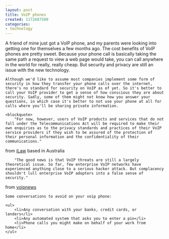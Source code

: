 ```yaml
---
layout: post
title: VoIP phones
created: 1172687500
categories:
- technology
---
```

A friend of mine just got a VoIP phone, and my parents were looking into getting one for themselves a few months ago. The cost benefits of VoIP phones are pretty sweet. Because your phone call is basically taking the same path a request to view a web page would take, you can call anywhere in the world for really, really cheap. But security and privacy are still an issue with the new technology. 

	Although we'd like to assume most companies implement some form of security in how they transfer your phone calls over the internet, there's no standard for security on VoIP as of yet. So it's better to call your VoIP provider to get a sense of how conscious they are about security. Sadly, some of them might not know how you answer your questions, in which case it's better to not use your phone at all for calls where you'll be sharing private information.

	<blockquote>
		"For now, however, users of VoIP products and services that do not fall under the Telecommunications Act will be required to make their own enquiries as to the privacy standards and practices of their VoIP service providers if they wish to be assured of the protection of their personal information and the confidentiality of their communications."
from [iLaw](http://www.ilaw.com.au/public/voiparticle.html) based in Australia
	
		"The good news is that VoIP threats are still a largely theoretical issue. So far, few enterprise VoIP networks have experienced anything close to a serious hacker attack. But complacency shouldn't lull enterprise VoIP adopters into a false sense of security." 
from [voipnews](http://it.toolbox.com/blogs/voip-news/a-guide-to-understanding-the-voip-security-threat-51982)
	</blockquote>

	Some conversations to avoid on your voip phone:

	<ul>
		<li>Any conversation with your banks, credit cards, or lenders</li>
		<li>Any automated system that asks you to enter a pin</li>
		<li>Phone calls you might make on behalf of your work from home</li>
	</ul>


